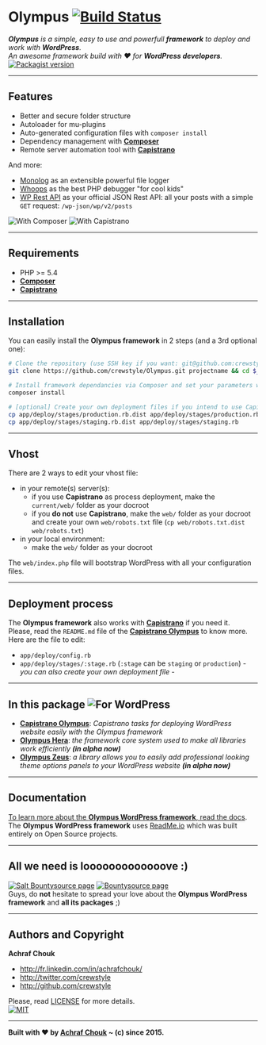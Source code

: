 # Olympus [![Build Status](https://travis-ci.org/crewstyle/Olympus.svg?branch=master)](https://travis-ci.org/crewstyle/Olympus)  

_**Olympus** is a simple, easy to use and powerfull **framework** to deploy and work with **WordPress**.  
An awesome framework build with ♥ for **WordPress developers**._  
[![Packagist version](https://img.shields.io/packagist/v/crewstyle/olympus.svg?style=flat-square)](https://packagist.org/packages/crewstyle/olympus)  

---

## Features

+ Better and secure folder structure
+ Autoloader for mu-plugins
+ Auto-generated configuration files with `composer install`
+ Dependency management with [**Composer**](https://getcomposer.org)
+ Remote server automation tool with [**Capistrano**](http://capistranorb.com/)

And more:
+ [Monolog](https://github.com/Seldaek/monolog) as an extensible powerful file logger
+ [Whoops](https://github.com/filp/whoops) as the best PHP debugger "for cool kids"
+ [WP Rest API](http://v2.wp-api.org/) as your official JSON Rest API: all your posts with a simple `GET` request: `/wp-json/wp/v2/posts`

![With Composer](https://img.shields.io/badge/with-Composer-885630.svg?style=flat-square) 
![With Capistrano](https://img.shields.io/badge/with-Capistrano-52c1db.svg?style=flat-square)

---

## Requirements

+ PHP >= 5.4
+ [**Composer**](https://getcomposer.org/)
+ [**Capistrano**](http://capistranorb.com/)

---

## Installation

You can easily install the **Olympus framework** in 2 steps (and a 3rd optional one):

```bash
# Clone the repository (use SSH key if you want: git@github.com:crewstyle/Olympus.git)
git clone https://github.com/crewstyle/Olympus.git projectname && cd $_
```

```bash
# Install framework dependancies via Composer and set your parameters when it's asked
composer install
```

```bash
# [optional] Create your own deployment files if you intend to use Capistrano
cp app/deploy/stages/production.rb.dist app/deploy/stages/production.rb
cp app/deploy/stages/staging.rb.dist app/deploy/stages/staging.rb
```

---

## Vhost

There are 2 ways to edit your vhost file:

+ in your remote(s) server(s):
  + if you use **Capistrano** as process deployment, make the `current/web/` folder as your docroot
  + if you **do not** use **Capistrano**, make the `web/` folder as your docroot and create your own `web/robots.txt` file (`cp web/robots.txt.dist web/robots.txt`)
+ in your local environment:
  + make the `web/` folder as your docroot

The `web/index.php` file will bootstrap WordPress with all your configuration files.

---

## Deployment process

The **Olympus framework** also works with [**Capistrano**](http://capistranorb.com/) if you need it.  
Please, read the `README.md` file of the [**Capistrano Olympus**](https://github.com/crewstyle/capistrano-olympus) to know more.  
Here are the file to edit:
+ `app/deploy/config.rb`
+ `app/deploy/stages/:stage.rb` (`:stage` can be `staging` or `production`) - _you can also create your own deployment file_ -

---

## In this package ![For WordPress](https://img.shields.io/badge/for-WordPress-00aadc.svg?style=flat-square)

+ [**Capistrano Olympus**](https://github.com/crewstyle/capistrano-olympus): _Capistrano tasks for deploying WordPress website easily with the Olympus framework_
+ [**Olympus Hera**](https://github.com/crewstyle/OlympusHera): _the framework core system used to make all libraries work efficiently **(in alpha now)**_
+ [**Olympus Zeus**](https://github.com/crewstyle/OlympusZeus): _a library allows you to easily add professional looking theme options panels to your WordPress website **(in alpha now)**_

---

## Documentation

[To learn more about the **Olympus WordPress framework**, read the docs](https://olympus.readme.io/).  
The **Olympus WordPress framework** uses [ReadMe.io](https://readme.io) which was built entirely on Open Source projects.

---

## All we need is looooooooooooove :)

[![Salt Bountysource page](https://img.shields.io/badge/Salt%20Bountysource-♥-brightgreen.svg?style=flat-square)](https://salt.bountysource.com/teams/olympus) [![Bountysource page](https://img.shields.io/badge/Bountysource-♥-brightgreen.svg?style=flat-square)](https://www.bountysource.com/teams/olympus)  
Guys, do **not** hesitate to spread your love about the **Olympus WordPress framework** and **all its packages** ;)

---

## Authors and Copyright

**Achraf Chouk**

+ http://fr.linkedin.com/in/achrafchouk/
+ http://twitter.com/crewstyle
+ http://github.com/crewstyle

Please, read [LICENSE](https://github.com/crewstyle/Olympus/blob/master/LICENSE "LICENSE") for more details.  
[![MIT](https://img.shields.io/badge/license-MIT_License-blue.svg?style=flat-square)](http://opensource.org/licenses/MIT "MIT")  

---

**Built with ♥ by [Achraf Chouk](http://github.com/crewstyle "Achraf Chouk") ~ (c) since 2015.**
